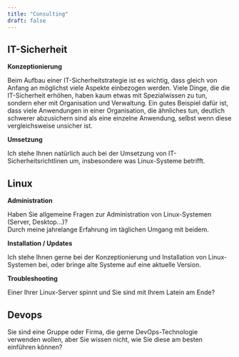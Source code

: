 ```yaml
---
title: "Consulting"
draft: false
---
```


## IT-Sicherheit

**Konzeptionierung**  

Beim Aufbau einer IT-Sicherheitstrategie ist es wichtig, dass gleich von Anfang an möglichst viele Aspekte
einbezogen werden. Viele Dinge, die die IT-Sicherheit erhöhen, haben kaum etwas mit Spezialwissen zu tun, sondern eher
mit Organisation und Verwaltung. Ein gutes Beispiel dafür ist, dass viele Anwendungen in einer Organisation, die
ähnliches tun, deutlich schwerer abzusichern sind als eine einzelne Anwendung, selbst wenn diese vergleichsweise
unsicher ist. 

**Umsetzung**  

Ich stehe Ihnen natürlich auch bei der Umsetzung von IT-Sicherheitsrichtlinen um, insbesondere was Linux-Systeme
betrifft. 

## Linux

**Administration**

Haben Sie allgemeine Fragen zur Administration von Linux-Systemen (Server, Desktop...)?  
Durch meine jahrelange Erfahrung im täglichen Umgang mit beidem.

**Installation / Updates**

Ich stehe Ihnen gerne bei der Konzeptionierung und Installation von Linux-Systemen bei, oder bringe alte Systeme auf
eine aktuelle Version. 

**Troubleshooting**

Einer Ihrer Linux-Server spinnt und Sie sind mit Ihrem Latein am Ende? 

## Devops
Sie sind eine Gruppe oder Firma, die gerne DevOps-Technologie verwenden wollen, aber Sie wissen nicht, wie Sie diese am
besten einführen können?
